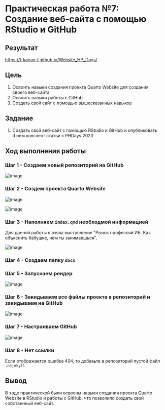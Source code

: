 # Практическая работа №7: Создание веб-сайта с помощью RStudio и GitHub

## Результат

https://l-karian-l.github.io/Website_HP_Days/

## Цель 

1. Освоить навыки создания проекта Quarto Website для создания своего веб-сайта
2. Освоить навыки работы с GitHub
3. Создать свой сайт с помощью вышесказанных навыков

## Задание 

1. Создать свой веб-сайт с помощью RStudio и GitHub и опубликовать d нем конспект статьи с PHDays 2023 

## Ход выполнения работы

### Шаг 1 - Создаем новый репозиторий на GitHub

![image](https://github.com/l-karian-l/Karyakina_ThreatHunting/blob/main/Pr7/image/im01.png)

### Шаг 2 - Создем проекта Quarto Website

![image](https://github.com/l-karian-l/Karyakina_ThreatHunting/blob/main/Pr7/image/im3.png)

![image](https://github.com/l-karian-l/Karyakina_ThreatHunting/blob/main/Pr7/image/im2.png)

### Шаг 3 - Наполняем `index.qmd` необходмой информацией 

Для данной работы я взяла выступление "Рынок профессий ИБ. Как объяснить бабушке, чем ты занимаешься".

![image](https://github.com/l-karian-l/Karyakina_ThreatHunting/blob/main/Pr7/image/im4.png)

### Шаг 4 - Создаем папку `docs`

### Шаг 5 - Запускаем рендер

![image](https://github.com/l-karian-l/Karyakina_ThreatHunting/blob/main/Pr7/image/im5.png)

### Шаг 6 - Закидываем все файлы проекта в репозиторий и закидываем на GitHub

![image](https://github.com/l-karian-l/Karyakina_ThreatHunting/blob/main/Pr7/image/im6.png)

### Шаг 7 - Настраиваем GitHub

![image](https://github.com/l-karian-l/Karyakina_ThreatHunting/blob/main/Pr7/image/im7.png)

### Шаг 8 - Нет ссылки

Если отображается ошибка 404, то добавьте в репозиторий пустой файл `.nojekyll`

## Вывод 

В ходе практической были освоены навыки создания проекта Quarto Website в RStudio и работы с GitHub, что позволило создать свой собственный веб-сайт.
